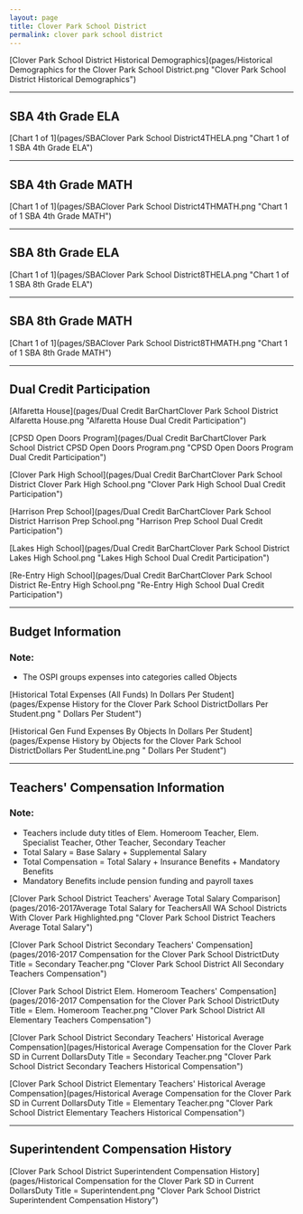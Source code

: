 ```yaml
---
layout: page
title: Clover Park School District
permalink: clover park school district
---
```



[Clover Park School District Historical Demographics](pages/Historical Demographics for the Clover Park School District.png "Clover Park School District Historical Demographics")

___

## SBA 4th Grade ELA

[Chart 1 of 1](pages/SBAClover Park School District4THELA.png "Chart 1 of 1 SBA 4th Grade ELA")


___

## SBA 4th Grade MATH

[Chart 1 of 1](pages/SBAClover Park School District4THMATH.png "Chart 1 of 1 SBA 4th Grade MATH")


___

## SBA 8th Grade ELA

[Chart 1 of 1](pages/SBAClover Park School District8THELA.png "Chart 1 of 1 SBA 8th Grade ELA")


___

## SBA 8th Grade MATH

[Chart 1 of 1](pages/SBAClover Park School District8THMATH.png "Chart 1 of 1 SBA 8th Grade MATH")


___

## Dual Credit Participation

[Alfaretta House](pages/Dual Credit BarChartClover Park School District Alfaretta House.png "Alfaretta House Dual Credit Participation")

[CPSD Open Doors Program](pages/Dual Credit BarChartClover Park School District CPSD Open Doors Program.png "CPSD Open Doors Program Dual Credit Participation")

[Clover Park High School](pages/Dual Credit BarChartClover Park School District Clover Park High School.png "Clover Park High School Dual Credit Participation")

[Harrison Prep School](pages/Dual Credit BarChartClover Park School District Harrison Prep School.png "Harrison Prep School Dual Credit Participation")

[Lakes High School](pages/Dual Credit BarChartClover Park School District Lakes High School.png "Lakes High School Dual Credit Participation")

[Re-Entry High School](pages/Dual Credit BarChartClover Park School District Re-Entry High School.png "Re-Entry High School Dual Credit Participation")


___

## Budget Information
### Note:
- The OSPI groups expenses into categories called Objects

[Historical Total Expenses (All Funds) In Dollars Per Student](pages/Expense History for the Clover Park School DistrictDollars Per Student.png " Dollars Per Student")

[Historical Gen Fund Expenses By Objects In Dollars Per Student](pages/Expense History by Objects for the Clover Park School DistrictDollars Per StudentLine.png " Dollars Per Student")


___

## Teachers' Compensation Information
### Note:
- Teachers include duty titles of Elem. Homeroom Teacher, Elem. Specialist Teacher, Other Teacher, Secondary Teacher
- Total Salary = Base Salary + Supplemental Salary
- Total Compensation = Total Salary + Insurance Benefits + Mandatory Benefits
- Mandatory Benefits include pension funding and payroll taxes

[Clover Park School District Teachers' Average Total Salary Comparison](pages/2016-2017Average Total Salary for TeachersAll WA School Districts With Clover Park Highlighted.png "Clover Park School District Teachers Average Total Salary")

[Clover Park School District Secondary Teachers' Compensation](pages/2016-2017 Compensation for the Clover Park School DistrictDuty Title = Secondary Teacher.png "Clover Park School District All Secondary Teachers Compensation")

[Clover Park School District Elem. Homeroom Teachers' Compensation](pages/2016-2017 Compensation for the Clover Park School DistrictDuty Title = Elem. Homeroom Teacher.png "Clover Park School District All Elementary Teachers Compensation")

[Clover Park School District Secondary Teachers' Historical Average Compensation](pages/Historical Average Compensation for the Clover Park SD in Current DollarsDuty Title = Secondary Teacher.png "Clover Park School District Secondary Teachers Historical Compensation")

[Clover Park School District Elementary Teachers' Historical Average Compensation](pages/Historical Average Compensation for the Clover Park SD in Current DollarsDuty Title = Elementary Teacher.png "Clover Park School District Elementary Teachers Historical Compensation")


___

## Superintendent Compensation History

[Clover Park School District Superintendent Compensation History](pages/Historical Compensation for the Clover Park SD in Current DollarsDuty Title = Superintendent.png "Clover Park School District Superintendent Compensation History")

